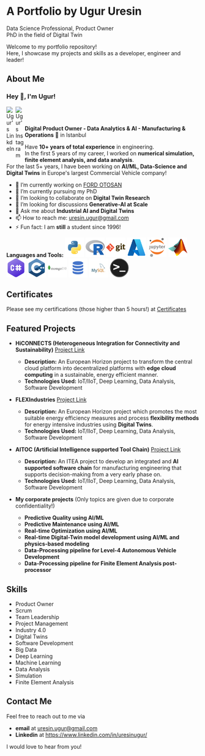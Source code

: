 # A Portfolio by Ugur Uresin
Data Science Professional, Product Owner  
PhD in the field of Digital Twin   

Welcome to my portfolio repository!  
Here, I showcase my projects and skills as a developer, engineer and leader!

## About Me

<h3 title="hehehe"> Hey 👋, I'm Ugur!</h3>

<a href="https://www.linkedin.com/in/uresinugur/">
  <img align="left" alt="Ugur's LinkdeIn" width="24px" src="https://cdn.jsdelivr.net/npm/simple-icons@v3/icons/linkedin.svg" />
</a>
<a href="https://www.instagram.com/ugururesin/">
  <img align="left" alt="Ugur's Instagram" width="24px" src="https://cdn.jsdelivr.net/npm/simple-icons@v3/icons/instagram.svg" />
</a>

<br />
<br />

**Digital Product Owner - Data Analytics & AI - Manufacturing & Operations** 🚀 in Istanbul

Have **10+ years of total experience** in engineering.  
In the first 5 years of my career, I worked on **numerical simulation, finite element analysis, and data analysis**.  
For the last 5+ years, I have been working on **AI/ML, Data-Science and Digital Twins** in Europe's largest Commercial Vehicle company!

- 🔭 I’m currently working on [FORD OTOSAN](https://www.fordotosan.com.tr/en)
- 🌱 I’m currently pursuing my PhD
- 👯 I’m looking to collaborate on **Digital Twin Research**
- 🤔 I’m looking for discussions **Generative-AI at Scale**
- 💬 Ask me about **Industrial AI and Digital Twins**
- 📫 How to reach me: uresin.ugur@gmail.com
- ⚡ Fun fact: I am **still** a student since 1996!


**Languages and Tools:** 
<code><img height="50" src="https://raw.githubusercontent.com/github/explore/80688e429a7d4ef2fca1e82350fe8e3517d3494d/topics/python/python.png"></code>
<code><img height="50" src="https://raw.githubusercontent.com/github/explore/80688e429a7d4ef2fca1e82350fe8e3517d3494d/topics/r/r.png"></code>
<code><img height="50" src="https://raw.githubusercontent.com/github/explore/80688e429a7d4ef2fca1e82350fe8e3517d3494d/topics/git/git.png"></code>
<code><img height="50" src="https://raw.githubusercontent.com/github/explore/80688e429a7d4ef2fca1e82350fe8e3517d3494d/topics/azure/azure.png"></code>
<code><img height="50" src="https://raw.githubusercontent.com/github/explore/80688e429a7d4ef2fca1e82350fe8e3517d3494d/topics/jupyter-notebook/jupyter-notebook.png"></code>
<code><img height="50" src="https://raw.githubusercontent.com/github/explore/80688e429a7d4ef2fca1e82350fe8e3517d3494d/topics/matlab/matlab.png"></code>
<code><img height="50" src="https://raw.githubusercontent.com/github/explore/80688e429a7d4ef2fca1e82350fe8e3517d3494d/topics/csharp/csharp.png"></code>
<code><img height="50" src="https://raw.githubusercontent.com/github/explore/80688e429a7d4ef2fca1e82350fe8e3517d3494d/topics/cpp/cpp.png"></code>
<code><img height="50" src="https://raw.githubusercontent.com/github/explore/80688e429a7d4ef2fca1e82350fe8e3517d3494d/topics/mongodb/mongodb.png"></code>
<code><img height="50" src="https://raw.githubusercontent.com/github/explore/80688e429a7d4ef2fca1e82350fe8e3517d3494d/topics/sql/sql.png"></code>
<code><img height="50" src="https://raw.githubusercontent.com/github/explore/80688e429a7d4ef2fca1e82350fe8e3517d3494d/topics/mysql/mysql.png"></code>
<code><img height="50" src="https://raw.githubusercontent.com/github/explore/80688e429a7d4ef2fca1e82350fe8e3517d3494d/topics/terminal/terminal.png"></code>

## Certificates
Please see my certifications (those higher than 5 hours!) at  [Certificates](https://github.com/ugururesin/portfolio/blob/main/certificates.md)

## Featured Projects
- **HiCONNECTS (Heterogeneous Integration for Connectivity and Sustainability)** [Project Link](https://www.hiconnects.org/)
  - **Description:** An European Horizon project to transform the central cloud platform into decentralized platforms with **edge cloud computing** in a sustainable, energy efficient manner.
  - **Technologies Used:** IoT/IIoT, Deep Learning, Data Analysis, Software Development

- **FLEXIndustries** [Project Link](https://flexindustries.eu/)
  - **Description:** An European Horizon project which promotes the most suitable energy efficiency measures and process **flexibility methods** for energy intensive industries using **Digital Twins**.
  - **Technologies Used:** IoT/IIoT, Deep Learning, Data Analysis, Software Development

- **AITOC (Artificial Intelligence supported Tool Chain)** [Project Link](https://aitoc.eu/)
  - **Description:** An ITEA project to develop an integrated and **AI supported software chain** for manufacturing engineering that supports decision-making from a very early phase on.
  - **Technologies Used:** IoT/IIoT, Deep Learning, Data Analysis, Software Development
  
- **My corporate projects** (Only topics are given due to corporate confidentiality!)
	* **Predictive Quality using AI/ML**
	* **Predictive Maintenance using AI/ML**
	* **Real-time Optimization using AI/ML**
	* **Real-time Digital-Twin model development using AI/ML and physics-based modeling**
	* **Data-Processing pipeline for Level-4 Autonomous Vehicle Development**
	* **Data-Processing pipeline for Finite Element Analysis post-processor**

## Skills
- Product Owner
- Scrum
- Team Leadership
- Project Management
- Industry 4.0
- Digital Twins
- Software Development
- Big Data
- Deep Learning
- Machine Learning
- Data Analysis
- Simulation
- Finite Element Analysis

## Contact Me

Feel free to reach out to me via  
* **email** at uresin.ugur@gmail.com
* **Linkedin** at https://www.linkedin.com/in/uresinugur/
  
I would love to hear from you!
